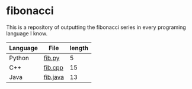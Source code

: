 # fibonacci
This is a repository of outputting the fibonacci series in every programing language I know. 

|Language | File | length
| --- | --- | ---
|Python | [fib.py](/src/fib.py) | 5
|C++ | [fib.cpp](/src/fib.cpp) | 15
|Java | [fib.java](/src/fib.java) | 13
